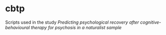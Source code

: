# cbtp

Scripts used in the study _Predicting psychological recovery after cognitive-behavioural therapy for psychosis in a naturalist sample_

